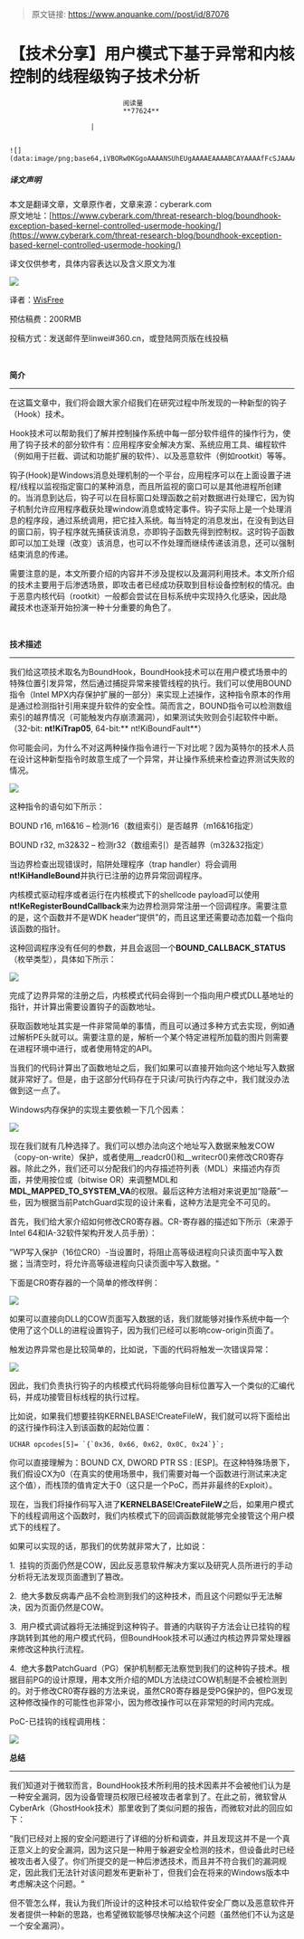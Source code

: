 > 原文链接: https://www.anquanke.com//post/id/87076 


# 【技术分享】用户模式下基于异常和内核控制的线程级钩子技术分析


                                阅读量   
                                **77624**
                            
                        |
                        
                                                                                                                                    ![](data:image/png;base64,iVBORw0KGgoAAAANSUhEUgAAAAEAAAABCAYAAAAfFcSJAAAAAXNSR0IArs4c6QAAAARnQU1BAACxjwv8YQUAAAAJcEhZcwAADsQAAA7EAZUrDhsAAAANSURBVBhXYzh8+PB/AAffA0nNPuCLAAAAAElFTkSuQmCC)
                                                                                            



##### 译文声明

本文是翻译文章，文章原作者，文章来源：cyberark.com
                                <br>原文地址：[https://www.cyberark.com/threat-research-blog/boundhook-exception-based-kernel-controlled-usermode-hooking/](https://www.cyberark.com/threat-research-blog/boundhook-exception-based-kernel-controlled-usermode-hooking/)

译文仅供参考，具体内容表达以及含义原文为准

[![](https://p5.ssl.qhimg.com/t01c76731751979d8f0.jpg)](https://p5.ssl.qhimg.com/t01c76731751979d8f0.jpg)

译者：[WisFree](http://bobao.360.cn/member/contribute?uid=2606963099)

预估稿费：200RMB

投稿方式：发送邮件至linwei#360.cn，或登陆网页版在线投稿

<br>

**简介**

****

在这篇文章中，我们将会跟大家介绍我们在研究过程中所发现的一种新型的钩子（Hook）技术。

Hook技术可以帮助我们了解并控制操作系统中每一部分软件组件的操作行为，使用了钩子技术的部分软件有：应用程序安全解决方案、系统应用工具、编程软件（例如用于拦截、调试和功能扩展的软件）、以及恶意软件（例如rootkit）等等。

钩子(Hook)是Windows消息处理机制的一个平台，应用程序可以在上面设置子进程/线程以监视指定窗口的某种消息，而且所监视的窗口可以是其他进程所创建的。当消息到达后，钩子可以在目标窗口处理函数之前对数据进行处理它，因为钩子机制允许应用程序截获处理window消息或特定事件。钩子实际上是一个处理消息的程序段，通过系统调用，把它挂入系统。每当特定的消息发出，在没有到达目的窗口前，钩子程序就先捕获该消息，亦即钩子函数先得到控制权。这时钩子函数即可以加工处理（改变）该消息，也可以不作处理而继续传递该消息，还可以强制结束消息的传递。

需要注意的是，本文所要介绍的内容并不涉及提权以及漏洞利用技术。本文所介绍的技术主要用于后渗透场景，即攻击者已经成功获取到目标设备控制权的情况。由于恶意内核代码（rootkit）一般都会尝试在目标系统中实现持久化感染，因此隐藏技术也逐渐开始扮演一种十分重要的角色了。

<br>

**技术描述**

****

我们给这项技术取名为BoundHook，BoundHook技术可以在用户模式场景中的特殊位置引发异常，然后通过捕捉异常来接管线程的执行。我们可以使用BOUND指令（Intel MPX内存保护扩展的一部分）来实现上述操作，这种指令原本的作用是通过检测指针引用来提升软件的安全性。简而言之，BOUND指令可以检测数组索引的越界情况（可能触发内存崩溃漏洞），如果测试失败则会引起软件中断。（32-bit: **nt!KiTrap05**, 64-bit:** nt!KiBoundFault**）

你可能会问，为什么不对这两种操作指令进行一下对比呢？因为英特尔的技术人员在设计这种新型指令时故意生成了一个异常，并让操作系统来检查边界测试失败的情况。

[![](https://p3.ssl.qhimg.com/t01a737b87caacad188.png)](https://p3.ssl.qhimg.com/t01a737b87caacad188.png)

这种指令的语句如下所示：

BOUND r16, m16&amp;16 – 检测r16（数组索引）是否越界（m16&amp;16指定）

BOUND r32, m32&amp;32 – 检测r32（数组索引）是否越界（m32&amp;32指定）

当边界检查出现错误时，陷阱处理程序（trap handler）将会调用**nt!KiHandleBound**并执行已注册的边界异常回调程序。

内核模式驱动程序或者运行在内核模式下的shellcode payload可以使用**nt!KeRegisterBoundCallback**来为边界检测异常注册一个回调程序。需要注意的是，这个函数并不是WDK header“提供”的，而且这里还需要动态加载一个指向该函数的指针。

这种回调程序没有任何的参数，并且会返回一个**BOUND_CALLBACK_STATUS**（枚举类型），具体如下所示：

[![](https://p5.ssl.qhimg.com/t0139ced4ef27626ad4.jpg)](https://p5.ssl.qhimg.com/t0139ced4ef27626ad4.jpg)

完成了边界异常的注册之后，内核模式代码会得到一个指向用户模式DLL基地址的指针，并计算出需要设置钩子的函数地址。

获取函数地址其实是一件非常简单的事情，而且可以通过多种方式去实现，例如通过解析PE头就可以。需要注意的是，解析一个某个特定进程所加载的图片则需要在进程环境中进行，或者使用特定的API。

当我们的代码计算出了函数地址之后，我们如果可以直接开始向这个地址写入数据就非常好了。但是，由于这部分代码存在于只读/可执行内存之中，我们就没办法做到这一点了。

Windows内存保护的实现主要依赖一下几个因素：

[![](https://p0.ssl.qhimg.com/t015156e0d3a6ca7f81.png)](https://p0.ssl.qhimg.com/t015156e0d3a6ca7f81.png)

现在我们就有几种选择了。我们可以想办法向这个地址写入数据来触发COW（copy-on-write）保护，或者使用__readcr0()和__writecr0()来修改CR0寄存器。除此之外，我们还可以分配我们的内存描述符列表（MDL）来描述内存页面，并使用按位或（bitwise OR）来调整MDL和**MDL_MAPPED_TO_SYSTEM_VA**的权限。最后这种方法相对来说更加“隐蔽”一些，因为根据当前PatchGuard实现的设计来看，这种方法是完全不可见的。

首先，我们给大家介绍如何修改CR0寄存器。CR-寄存器的描述如下所示（来源于Intel 64和IA-32软件架构开发人员手册）：

”WP写入保护（16位CR0）-当设置时，将阻止高等级进程向只读页面中写入数据；当清空时，将允许高等级进程向只读页面中写入数据。“

下面是CR0寄存器的一个简单的修改样例：

[![](https://p5.ssl.qhimg.com/t0138167a798a3fa526.png)](https://p5.ssl.qhimg.com/t0138167a798a3fa526.png)

如果可以直接向DLL的COW页面写入数据的话，我们就能够对操作系统中每一个使用了这个DLL的进程设置钩子，因为我们已经可以影响cow-origin页面了。

触发边界异常也是比较简单的，比如说，下面的代码将触发一次错误异常：

[![](https://p3.ssl.qhimg.com/t010d3b73f76b8e6bae.png)](https://p3.ssl.qhimg.com/t010d3b73f76b8e6bae.png)

因此，我们负责执行钩子的内核模式代码将能够向目标位置写入一个类似的汇编代码，并成功接管目标线程的执行过程。

比如说，如果我们想要挂钩KERNELBASE!CreateFileW，我们就可以将下面给出的这行操作码注入到该函数的起始位置：

```
UCHAR opcodes[5]= `{`0x36, 0x66, 0x62, 0x0C, 0x24`}`;
```

你可以直接理解为：BOUND CX, DWORD PTR SS : [ESP]。在这种特殊场景下，我们假设CX为0（在真实的使用场景中，我们需要对每一个函数进行测试来决定这个值），而栈顶的值肯定大于0（这只是一个PoC，而并非最终的Exploit）。

现在，当我们将操作码写入进了**KERNELBASE!CreateFileW**之后，如果用户模式下的线程调用这个函数时，我们内核模式下的回调函数就能够完全接管这个用户模式下的线程了。

如果可以实现的话，那我们的优势就非常大了，比如说：

1.  挂钩的页面仍然是COW，因此反恶意软件解决方案以及研究人员所进行的手动分析将无法发现页面遭到了篡改。

2.  绝大多数反病毒产品不会检测到我们的这种技术，而且这个问题似乎无法解决，因为页面仍然是COW。

3.  用户模式调试器将无法捕捉到这种钩子。普通的内联钩子方法会让已挂钩的程序跳转到其他的用户模式代码，但BoundHook技术可以通过内核边界异常处理器来修改这种执行流程。

4.  绝大多数PatchGuard（PG）保护机制都无法察觉到我们的这种钩子技术。根据目前PG的设计原理，用本文所介绍的MDL方法绕过COW机制是不会被检测到的。对于修改CR0寄存器的方法来说，虽然CR0寄存器是受PG保护的，但PG发现这种修改操作的可能性也非常小，因为修改操作可以在非常短的时间内完成。

PoC-已挂钩的线程调用栈：

[![](https://p5.ssl.qhimg.com/t01234004aa52473f35.png)](https://p5.ssl.qhimg.com/t01234004aa52473f35.png)



**总结**

****

我们知道对于微软而言，BoundHook技术所利用的技术因素并不会被他们认为是一种安全漏洞，因为设备管理员权限已经被攻击者拿到了。在此之前，微软曾从CyberArk（GhostHook技术）那里收到了类似问题的报告，而微软对此的回应如下：

”我们已经对上报的安全问题进行了详细的分析和调查，并且发现这并不是一个真正意义上的安全漏洞，因为这只是一种用于躲避安全检测的技术，但设备此时已经被攻击者入侵了。你们所提交的是一种后渗透技术，而且并不符合我们的漏洞规定，因此我们无法针对该问题发布更新补丁，但我们会在将来的Windows版本中考虑解决这个问题。“

但不管怎么样，我认为我们所设计的这种技术可以给软件安全厂商以及恶意软件开发者提供一种新的思路，也希望微软能够尽快解决这个问题（虽然他们不认为这是一个安全漏洞）。

